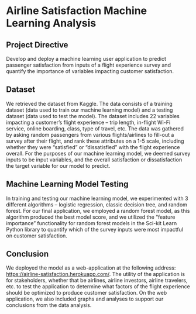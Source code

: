 # Airline Satisfaction Machine Learning Analysis

## Project Directive
Develop and deploy a machine learning user application to predict passenger satisfaction from inputs of a flight experience survey and quantify the importance of variables impacting customer satisfaction.

## Dataset
We retrieved the dataset from Kaggle. The data consists of a training dataset (data used to train our machine learning model) and a testing dataset (data used to test the model). The dataset includes 22 variables impacting a customer’s flight experience – trip length, in-flight Wi-Fi service, online boarding, class, type of travel, etc. The data was gathered by asking random passengers from various flights/airlines to fill-out a survey after their flight, and rank these attributes on a 1-5 scale, including whether they were “satisfied” or “dissatisfied” with the flight experience overall. For the purposes of our machine learning model, we deemed survey inputs to be input variables, and the overall satisfaction or dissatisfaction the target variable for our model to predict. 

## Machine Learning Model Testing
In training and testing our machine learning model, we experimented with 3 different algorithms – logistic regression, classic decision tree, and random forest. For our final application, we employed a random forest model, as this algorithm produced the best model score, and we utilized the “feature importance” functionality for random forest models in the Sci-kit Learn Python library to quantify which of the survey inputs were most impactful on customer satisfaction.

## Conclusion
We deployed the model as a web-application at the following address: https://airline-satisfaction.herokuapp.com/. The utility of the application is for stakeholders, whether that be airlines, airline investors, airline travelers, etc. to test the application to determine what factors of the flight experience should be optimized to produce customer satisfaction. On the web application, we also included graphs and analyses to support our conclusions from the data analysis. 
